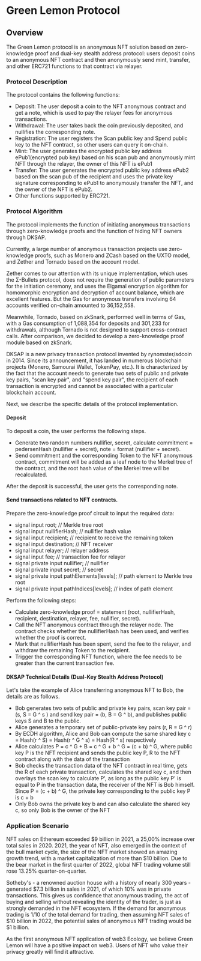 # Green Lemon Protocol

## Overview

The Green Lemon protocol is an anonymous NFT solution based on zero-knowledge proof and dual-key stealth address protocol: users deposit coins to an anonymous NFT contract and then anonymously send mint, transfer, and other ERC721 functions to that contract via relayer.

### Protocol Description

The protocol contains the following functions:

* Deposit: The user deposit a coin to the NFT anonymous contract and get a note, which is used to pay the relayer fees for anonymous transactions.
* Withdrawal: The user takes back the coin previously deposited, and nullifies the corresponding note.
* Registration: The user registers the Scan public key and Spend public key to the NFT contract, so other users can query it on-chain.
* Mint: The user generates the encrypted public key address ePub1(encrypted pub key) based on his scan pub and anonymously mint NFT through the relayer, the owner of this NFT is ePub1
* Transfer: The user generates the encrypted public key address ePub2 based on the scan pub of the recipient and uses the private key signature corresponding to ePub1 to anonymously transfer the NFT, and the owner of the NFT is ePub2.
* Other functions supported by ERC721.

### Protocol Algorithm

The protocol implements the function of initiating anonymous transactions through zero-knowledge proofs and the function of hiding NFT owners through DKSAP.

Currently, a large number of anonymous transaction projects use zero-knowledge proofs, such as Monero and ZCash based on the UXTO model, and Zether and Tornado based on the account model.

Zether comes to our attention with its unique implementation, which uses the Σ-Bullets protocol, does not require the generation of public parameters for the initiation ceremony, and uses the Elgamal encryption algorithm for homomorphic encryption and decryption of account balance, which are excellent features. But the Gas for anonymous transfers involving 64 accounts verified on-chain amounted to 36,152,558.

Meanwhile, Tornado, based on zkSnark, performed well in terms of Gas, with a Gas consumption of 1,088,354 for deposits and 301,233 for withdrawals, although Tornado is not designed to support cross-contract calls. After comparison, we decided to develop a zero-knowledge proof module based on zkSnark.

DKSAP is a new privacy transaction protocol invented by rynomster/sdcoin in 2014. Since its announcement, it has landed in numerous blockchain projects (Monero, Samourai Wallet, TokenPay, etc.). It is characterized by the fact that the account needs to generate two sets of public and private key pairs, "scan key pair", and "spend key pair", the recipient of each transaction is encrypted and cannot be associated with a particular blockchain account.

Next, we describe the specific details of the protocol implementation.

#### Deposit

To deposit a coin, the user performs the following steps.

* Generate two random numbers nullifier, secret, calculate commitment = pedersenHash (nullifier + secret), note = format (nullifier + secret).
* Send commitment and the corresponding Token to the NFT anonymous contract, commitment will be added as a leaf node to the Merkel tree of the contract, and the root hash value of the Merkel tree will be recalculated.

After the deposit is successful, the user gets the corresponding note.

#### Send transactions related to NFT contracts.

Prepare the zero-knowledge proof circuit to input the required data:

* signal input root; 				// Merkle tree root 
* signal input nullifierHash;    // nullifier hash value
* signal input recipient;        // recipient to receive the remaining token
* signal input destination;    	// NFT receiver
* signal input relayer;          // relayer address
* signal input fee;              // transaction fee for relayer 
* signal private input nullifier;   // nullifier
* signal private input secret;      // secret
* signal private input pathElements[levels];    // path element to Merkle tree root
* signal private input pathIndices[levels];    // index of path element

Perform the following steps:

* Calculate zero-knowledge proof = statement (root, nullifierHash, recipient, destination, relayer, fee, nullifier, secret).
* Call the NFT anonymous contract through the relayer node. The contract checks whether the nullifierHash has been used, and verifies whether the proof is correct.
* Mark that nullifierHash has been spent, send the fee to the relayer, and withdraw the remaining Token to the recipient.
* Trigger the corresponding NFT function, where the fee needs to be greater than the current transaction fee.

#### DKSAP Technical Details (Dual-Key Stealth Address Protocol)

Let's take the example of Alice transferring anonymous NFT to Bob, the details are as follows.

* Bob generates two sets of public and private key pairs, scan key pair = (s, S = G ^ s ) and send key pair = (b, B = G ^ b), and publishes public keys S and B to the public.
* Alice generates a temporary set of public-private key pairs (r, R = G ^ r)
* By ECDH algorithm, Alice and Bob can compute the same shared key c = Hash(r ^ S) = Hash(r ^ G ^ s) = Hash(R ^ s) respectively
* Alice calculates P = c ^ G + B = c ^ G + b ^ G = (c + b) ^ G, where public key P is the NFT recipient and sends the public key P, R to the NFT contract along with the data of the transaction
* Bob checks the transaction data of the NFT contract in real time, gets the R of each private transaction, calculates the shared key c, and then overlays the scan key to calculate P', as long as the public key P' is equal to P in the transaction data, the receiver of the NFT is Bob himself. Since P = (c + b) ^ G, the private key corresponding to the public key P is c + b
* Only Bob owns the private key b and can also calculate the shared key c, so only Bob is the owner of the NFT

### Application Scenario

NFT sales on Ethereum exceeded $9 billion in 2021, a 25,00% increase over total sales in 2020. 2021, the year of NFT, also emerged in the context of the bull market cycle, the size of the NFT market showed an amazing growth trend, with a market capitalization of more than $10 billion. Due to the bear market in the first quarter of 2022, global NFT trading volume still rose 13.25% quarter-on-quarter.

Sotheby's - a renowned auction house with a history of nearly 300 years - generated $7.3 billion in sales in 2021, of which 10% was in private transactions. This gives us confidence that anonymous trading, the act of buying and selling without revealing the identity of the trader, is just as strongly demanded in the NFT ecosystem. If the demand for anonymous trading is 1/10 of the total demand for trading, then assuming NFT sales of $10 billion in 2022, the potential sales of anonymous NFT trading would be $1 billion.

As the first anonymous NFT application of web3 Ecology, we believe Green Lemon will have a positive impact on web3. Users of NFT who value their privacy greatly will find it attractive.
